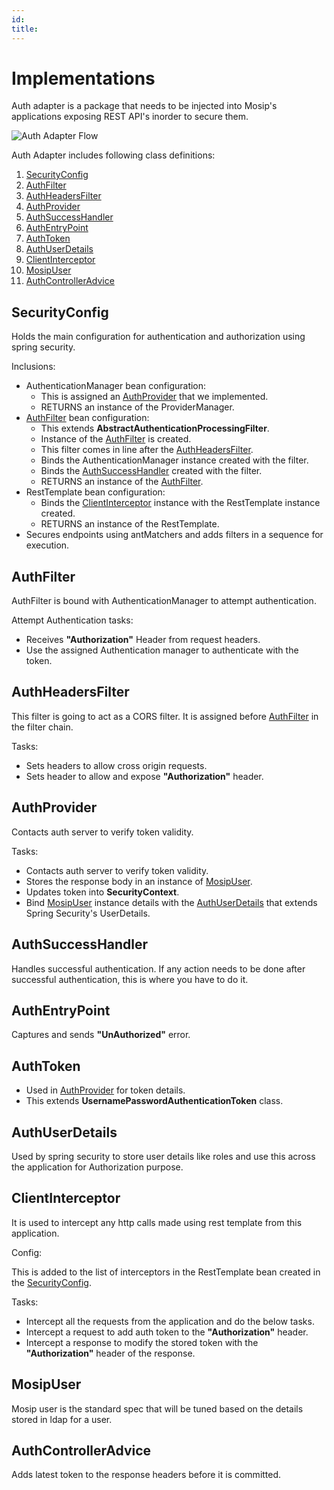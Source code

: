 ```yaml
---
id: 
title: 
---
```

# Implementations

Auth adapter is a package that needs to be injected into Mosip's applications exposing REST API's inorder to secure them.

![Auth Adapter Flow](_images/auth/auth_adapter_flow.png)

Auth Adapter includes following class definitions:

1. [SecurityConfig](#SecurityConfig)
2. [AuthFilter](#AuthFilter)
3. [AuthHeadersFilter](#AuthHeadersFilter)
4. [AuthProvider](#AuthProvider)
5. [AuthSuccessHandler](#AuthSuccessHandler)
6. [AuthEntryPoint](#AuthEntryPoint)
7. [AuthToken](#AuthToken)
8. [AuthUserDetails](#AuthUserDetails)
9. [ClientInterceptor](#ClientInterceptor)
10. [MosipUser](#MosipUser)
11. [AuthControllerAdvice](#AuthControllerAdvice)

## SecurityConfig

Holds the main configuration for authentication and authorization using spring security.

Inclusions:

* AuthenticationManager bean configuration:
  * This is assigned an [AuthProvider](#AuthProvider) that we implemented.
  * RETURNS an instance of the ProviderManager.
* [AuthFilter](#AuthFilter) bean configuration:
  * This extends **AbstractAuthenticationProcessingFilter**.
  * Instance of the [AuthFilter](#AuthFilter) is created.
  * This filter comes in line after the [AuthHeadersFilter](#AuthHeadersFilter).
  * Binds the AuthenticationManager instance created with the filter.
  * Binds the [AuthSuccessHandler](#AuthSuccessHandler) created with the filter.
  * RETURNS an instance of the [AuthFilter](#AuthFilter).
* RestTemplate bean configuration:
  * Binds the [ClientInterceptor](#ClientInterceptor) instance with the RestTemplate instance created.
  * RETURNS an instance of the RestTemplate.
* Secures endpoints using antMatchers and adds filters in a sequence for execution.

## AuthFilter

AuthFilter is bound with AuthenticationManager to attempt authentication.

Attempt Authentication tasks:

* Receives **"Authorization"** Header from request headers.
* Use the assigned Authentication manager to authenticate with the token.

## AuthHeadersFilter

This filter is going to act as a CORS filter. It is assigned before [AuthFilter](#AuthFilter) in the filter chain.

Tasks:

* Sets headers to allow cross origin requests.
* Sets header to allow and expose **"Authorization"** header.

## AuthProvider

Contacts auth server to verify token validity.

Tasks:

* Contacts auth server to verify token validity.
* Stores the response body in an instance of [MosipUser](#MosipUser).
* Updates token into **SecurityContext**.
* Bind [MosipUser](#MosipUser) instance details with the [AuthUserDetails](#AuthUserDetails) that extends Spring Security's UserDetails.

## AuthSuccessHandler

Handles successful authentication. If any action needs to be done after successful authentication, this is where you have to do it.

## AuthEntryPoint

Captures and sends **"UnAuthorized"** error.

## AuthToken

* Used in [AuthProvider](#AuthProvider) for token details.
* This extends **UsernamePasswordAuthenticationToken** class.

## AuthUserDetails

Used by spring security to store user details like roles and use this across the application for Authorization purpose.

## ClientInterceptor

It is used to intercept any http calls made using rest template from this application.

Config:

This is added to the list of interceptors in the RestTemplate bean created in the [SecurityConfig](#SecurityConfig).

Tasks:

* Intercept all the requests from the application and do the below tasks.
* Intercept a request to add auth token to the **"Authorization"** header.
* Intercept a response to modify the stored token with the **"Authorization"** header of the response.

## MosipUser

Mosip user is the standard spec that will be tuned based on the details stored in ldap for a user.

## AuthControllerAdvice

Adds latest token to the response headers before it is committed.